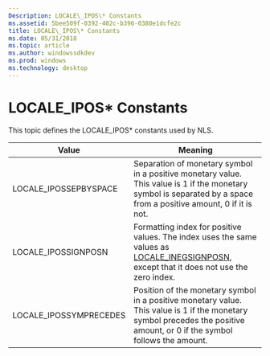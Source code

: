 ```yaml
---
Description: LOCALE\_IPOS\* Constants
ms.assetid: 5bee509f-0392-402c-b396-0380e1dcfe2c
title: LOCALE\_IPOS\* Constants
ms.date: 05/31/2018
ms.topic: article
ms.author: windowssdkdev
ms.prod: windows
ms.technology: desktop
---
```


# LOCALE\_IPOS\* Constants

This topic defines the LOCALE\_IPOS\* constants used by NLS.



| Value                   | Meaning                                                                                                                                                                   |
|-------------------------|---------------------------------------------------------------------------------------------------------------------------------------------------------------------------|
| LOCALE\_IPOSSEPBYSPACE  | Separation of monetary symbol in a positive monetary value. This value is 1 if the monetary symbol is separated by a space from a positive amount, 0 if it is not.        |
| LOCALE\_IPOSSIGNPOSN    | Formatting index for positive values. The index uses the same values as [LOCALE\_INEGSIGNPOSN](locale-ineg-constants.md), except that it does not use the zero index.    |
| LOCALE\_IPOSSYMPRECEDES | Position of the monetary symbol in a positive monetary value. This value is 1 if the monetary symbol precedes the positive amount, or 0 if the symbol follows the amount. |



 

 

 




